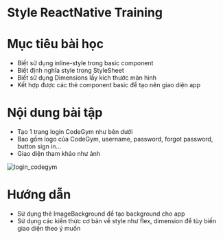 # Style ReactNative Training

# Mục tiêu bài học

- Biết sử dụng inline-style trong basic component
- Biết định nghĩa style trong StyleSheet
- Biết sử dụng Dimensions lấy kích thước màn hình
- Kết hợp được các thẻ component basic để tạo nên giao diện app

# Nội dung bài tập

- Tạo 1 trang login CodeGym như bên dưới
- Bao gồm logo của CodeGym, username, password, forgot password, button sign in...
- Giao diện tham khảo như ảnh

![login_codegym]()

# Hướng dẫn

- Sử dụng thẻ ImageBackground để tạo background cho app
- Sử dụng các kiến thức cơ bản về style như flex, dimension để tùy biến giao diện theo ý muốn

